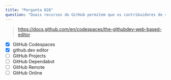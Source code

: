 ```yaml
---
title: "Pergunta 028"
question: "Quais recursos do GitHub permitem que os contribuidores de repositórios trabalhem em alterações simples de código diretamente através do navegador? (Escolha dois.)"
---
```



> https://docs.github.com/en/codespaces/the-githubdev-web-based-editor
- [x] GitHub Codespaces
- [x] github.dev editor
- [ ] GitHub Projects
- [ ] GitHub Dependabot
- [ ] GitHub Remote
- [ ] GitHub Online
